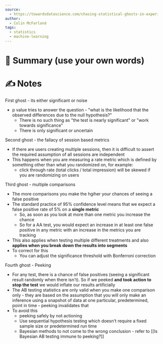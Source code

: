 ```yaml
---
source:
  - https://towardsdatascience.com/chasing-statistical-ghosts-in-experimentation-3f393323a1c1
author:
  - Colin McFarland
tags:
  - statistics
  - machine-learning
---
```

# 📰 Summary (use your own words)


# ✍️ Notes
First ghost - its either significant or noise
- p value tries to answer the question - "what is the likelihood that the observed differences due to the null hypothesis?"
	- There is no such thing as "the test is nearly significant" or "work towards significance"
	- There is only significant or uncertain

Second ghost - the fallacy of session based metrics
- If there are users creating multiple sessions, then it is difficult to assert the required assumption of all sessions are independent
- This happens when you are measuring a rate metric which is defined by something other than what you randomized on, for example:
	- click through rate (total clicks / total impression) will be skewed if you are randomizing on users

Third ghost - multiple comparisons
- The more comparisons you make the hgiher your chances of seeing a false positive
- The standard practice of 95% confidence level means that we expect a false positive rate of 5% on a **single metric**
	- So, as soon as you look at more than one metric you increase the chance
	- So for a AA test, you would expect an increase in at least one false positive in any metric with an increase in the metrics you are tracking
- This also applies when testing multiple different treatments and also **applies when you break down the results into segments**
- To correct for this
	- You can adjust the significance threshold with Bonferroni correction

Fourth ghost - Peeking
- For any test, there is a chance of false positives (seeing a significant result randomly when there isn't). So if we peeked **and took action to stop the test** we would inflate our results artificially
- The AB testing statistics are only valid when you make one comparison only - they are based on the assumption that you will only make an inference using a snapshot of data at one particular, predetermined, point in time - peeking invalidates that
- To avoid this
	- peeking safely by not actioning
	- Use sequential hypothesis testing which doesn't require a fixed sample size or predetermined run time
	- Bayesian methods to not come to the wrong conclusion - refer to [[Is Bayesian AB testing immune to peeking?]]